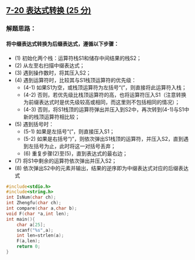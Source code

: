 
## [7-20 表达式转换 (25 分)](https://pintia.cn/problem-sets/15/problems/827)
### 解题思路：
#### 将中缀表达式转换为后缀表达式，遵循以下步骤：
* (1) 初始化两个栈：运算符栈S1和储存中间结果的栈S2；
* (2) 从左至右扫描中缀表达式；
* (3) 遇到操作数时，将其压入S2；
* (4) 遇到运算符时，比较其与S1栈顶运算符的优先级：
  * (4-1) 如果S1为空，或栈顶运算符为左括号“(”，则直接将此运算符入栈；
  * (4-2) 否则，若优先级比栈顶运算符的高，也将运算符压入S1（注意转换为前缀表达式时是优先级较高或相同，而这里则不包括相同的情况）；
  * (4-3) 否则，将S1栈顶的运算符弹出并压入到S2中，再次转到(4-1)与S1中新的栈顶运算符相比较；
* (5) 遇到括号时：
  * (5-1) 如果是左括号“(”，则直接压入S1；
  * (5-2) 如果是右括号“)”，则依次弹出S1栈顶的运算符，并压入S2，直到遇到左括号为止，此时将这一对括号丢弃；
  * (6) 重复步骤(2)至(5)，直到表达式的最右边；
* (7) 将S1中剩余的运算符依次弹出并压入S2；
* (8) 依次弹出S2中的元素并输出，结果的逆序即为中缀表达式对应的后缀表达式


```cpp
#include<stdio.h>
#include<string.h>
int IsNum(char ch);
int Zhengfu(char ch);
int compare(char a,char b);
void F(char *a,int len);
int main(){
	char a[25];
	scanf("%s",a);
	int len=strlen(a);
	F(a,len);
	return 0;
}
int IsNum(char ch){
	return (ch>='0'&&ch<='9')||ch=='.';
}
int Zhengfu(char ch){
	return ch=='+'||ch=='-';
}

///a:栈顶元素，b:将要入栈元素
int compare(char a,char b){ ///判断是否出栈
	if(b==')') return 1;///栈顶运算符是'('
	if(a=='('||b=='(') return 0;
	if(b=='+'||b=='-') return 1;
	else if(b=='*'||b=='/'){
		if(a=='+'||a=='-') return 0;///若优先级比栈顶元素高，也将运算符压入栈stack
		else if(a=='*'||a=='/') return 1;///没有相同（前缀表达式）
	}
}

void F(char *a,int len){
	char stack[25];
	int top=0;
	int space = 0;
	for(int i=0;i<len;i++){
    ///如果是数字直接输出,
		if(IsNum(a[i])){
			if(space){
				printf(" ");
				space = 0;
			}
			printf("%c",a[i]);
		}
    ///如果不是运算符，则直接输出
		else if(Zhengfu(a[i])&&(i?!IsNum(a[i-1])&&a[i-1]!=')':1)){
			if(a[i]=='-'){ ///只输出负号
            ///若第一个符号是负号或者出现连续两个符号
				if(space){
					printf(" ");
					space=0;
				}
				printf("%c",a[i]);
			}
		}
    ///运算符，
		else{
			if(top){///之后压入栈
            ///如果将要入栈元素是')'，出栈，直到遇到'('
				if(a[i]==')')
				   while(top--){
				   	  if(stack[top]=='(') break;
				   	  printf(" %c",stack[top]);
				   }
				else{
            ///
					while(top){
                    ///如果运算符栈s1为空，或者栈顶运算符为左括号'('
                    ///如果优先级比栈顶元素高，也压入栈
						if(compare(stack[top-1],a[i])){
							printf(" %c",stack[--top]);
						}
						else break;
					}
					stack[top++]=a[i];
				}
			}
			else stack[top++]=a[i];///栈为空时，
			for(int j=0;j<top;j++)
             if(stack[j]!='('){
            ///遇见‘（’不输出空格
			 	space = 1;
			 	break;
			 }
		}
	}
	while(top){
		printf(" %c",stack[--top]);
	}
}

```
